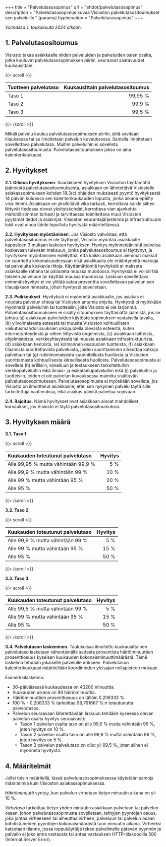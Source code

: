 +++
title = "Palvelutasosopimus"
url = "ehdot/palvelutasosopimus"
description = "Palvelutasosopimus kuvaa Visioston palvelutasositoumukset sen palveluille."
[params]
hyphenation = "Palvelutaso&shy;sopimus"
+++

_Voimassa 1. toukokuuta 2024 alkaen._

## 1. Palvelutasositoumus

Visiosto takaa asiakkaalle niiden palveluiden ja palveluiden osien osalta, jotka
kuuluvat palvelutasosopimuksen piiriin, seuraavat saatavuudet kuukausittain:

{{< scroll >}}

| Tuotteen palvelutaso | Kuukausittain palvelutasositoumus |
| :------------------- | --------------------------------: |
| Taso 1               |                      99,95&nbsp;% |
| Taso 2               |                       99,9&nbsp;% |
| Taso 3               |                       99,5&nbsp;% |

{{< /scroll >}}

Mikäli palvelu kuuluu palvelutasosopimuksen piiriin, siitä sovitaan tilauksessa
tai se ilmoitetaan palvelun kuvauksessa. Samalla ilmoitetaan sovellettava
palvelutaso. Muihin palveluihin ei sovelleta palvelutasositoumusta.
Palvelutasositoumuksen jakso on aina kalenterikuukausi.

## 2. Hyvitykset

**2.1. Oikeus hyvitykseen**. Saadakseen hyvityksen Visioston täyttämättä
jääneestä palvelutasositoumuksesta, asiakkaan on lähetettävä Visiostolle
asiakassopimuksen kohdan 19.3(c) ohjeiden mukaisesti pyyntö hyvityksestä
14&nbsp;päivän kuluessa sen kalenterikuukauden lopusta, jonka aikana epäilty
vika ilmeni. Asiakkaan on yksilöitävä vika tarkasti, kerrottava kaikki siihen
liittyvät tiedossa olevat yksityiskohdat, kerrottava vian ajankohta
mahdollisimman tarkasti ja tarvittaessa toimitettava muut Visioston pyytämät
tiedot ja asiakirjat. Visioston seurantajärjestelmä ja infrastruktuurin lokit
ovat ainoa lähde lopullista hyvitystä määritettäessä.

**2.2. Hyvityksen myöntäminen**. Jos Visiosto vahvistaa, että
palvelutasositoumus ei ole täyttynyt, Visiosto myöntää asiakkaalle kappaleen 3
mukaan lasketun hyvityksen. Hyvitys myönnetään sitä palvelua koskevaan tulevaan
maksuun, jonka palvelutasositoumus ei täyttynyt, ja hyvityksen myöntäminen
edellyttää, että kaikki asiakkaan aiemmat maksut on suoritettu kokonaisuudessaan
eikä asiakkaalla ole erääntyneitä maksuja tai palveluita koskevia riitoja.
Käyttämättömiä hyvityksiä ei makseta asiakkaalle rahana tai palauteta muussa
muodossa. Hyvityksiä ei voi siirtää toiseen palveluun tai käyttää muussa
muodossa. Laskuun sovellettava enimmäishyvitys ei voi ylittää sataa prosenttia
sovellettavan palvelun sen tilausjakson hinnasta, johon hyvitystä sovelletaan.

**2.3. Poikkeukset**. Hyvityksiä ei myönnetä asiakkaalle, jos asiakas ei noudata
palvelun ehtoja tai Visioston antamia ohjeita. Hyvitystä ei myöskään myönnetä
palveluihin tai tuotteisiin, joita Visiosto ei ole tarjonnut.
Palvelutasositoumukseen ei sisälly sitoumuksen täyttämättä jäämistä, jos se
johtuu (a)&nbsp;asiakkaan palveluiden käytöstä sopimuksen vastaisella tavalla,
(b)&nbsp;ylivoimaisesta esteestä tai muusta Visioston kohtuullisten
vaikutusmahdollisuuksien ulkopuolella olevasta esteestä, kuten
internetyhteydestä ja siihen liittyvistä ongelmista, (c)&nbsp;asiakkaan
laitteista, ohjelmistoista, verkkoyhteydestä tai muusta asiakkaan
infrastruktuurista, (d)&nbsp;asiakkaan tiedoista, (e)&nbsp;kolmannen osapuolen
tuotteista, (f)&nbsp;asiakkaan tilaamista suoritettavista palveluista, joiden
suorittaminen aiheuttaa katkoja palveluun tai (g)&nbsp;rutiininomaisesta
suunnitellusta huollosta ja Visioston suorittamasta kohtuullisesta
kiireellisestä huollosta. Palvelutasosopimusta ei sovelleta (h)&nbsp;erillisiin,
kokeiluun ja testaukseen tarkoitettuihin verkkopalveluihin eikä ilmais-&nbsp;ja
esikatselupalveluihin eikä (i)&nbsp;palveluihin ja tuotteisiin, joiden ei ole
palvelun kuvauksessa mainittu sisältyvän palvelutasosopimukseen.
Palvelutasosopimusta ei myöskään sovelleta, jos Visiosto on ilmoittanut
asiakkaalle, ettei sen nykyinen palvelu täytä sille tarkoitettuja vaatimuksia,
eikä asiakas päivitä palvelua sopivaan.

**2.4. Rajoitus**. Nämä hyvitykset ovat asiakkaan ainoat mahdolliset korvaukset,
jos Visiosto ei täytä palvelutasositoumuksia.

## 3. Hyvityksen määrä

**3.1. Taso 1**.

{{< scroll >}}

| Kuukauden toteutunut palvelutaso              |   Hyvitys |
| :-------------------------------------------- | --------: |
| Alle 99,95&nbsp;% mutta vähintään 99,9&nbsp;% |  5&nbsp;% |
| Alle 99,9&nbsp;% mutta vähintään 99&nbsp;%    | 10&nbsp;% |
| Alle 99&nbsp;% mutta vähintään 95&nbsp;%      | 20&nbsp;% |
| Alle 95&nbsp;%                                | 50&nbsp;% |

{{< /scroll >}}

**3.2. Taso 2**.

{{< scroll >}}

| Kuukauden toteutunut palvelutaso           |   Hyvitys |
| :----------------------------------------- | --------: |
| Alle 99,9&nbsp;% mutta vähintään 99&nbsp;% |  5&nbsp;% |
| Alle 99&nbsp;% mutta vähintään 95&nbsp;%   | 15&nbsp;% |
| Alle 95&nbsp;%                             | 50&nbsp;% |

{{< /scroll >}}

**3.3. Taso 3**.

{{< scroll >}}

| Kuukauden toteutunut palvelutaso           |   Hyvitys |
| :----------------------------------------- | --------: |
| Alle 99,5&nbsp;% mutta vähintään 99&nbsp;% |  5&nbsp;% |
| Alle 99&nbsp;% mutta vähintään 95&nbsp;%   | 15&nbsp;% |
| Alle 95&nbsp;%                             | 50&nbsp;% |

{{< /scroll >}}

**3.4. Palvelutason laskeminen**. Taulukoissa ilmoitettu kuukausittainen
palvelutaso lasketaan vähentämällä sadasta prosentista häiriöminuuttien
prosenttiosuus kyseisen kuukauden kokonaisminuuttimäärästä. Tämä laskelma
tehdään jokaiselle palvelulle erikseen. Palvelutason kalenterikuukausi
määritellään koordinoidun yleisajan nollapisteen mukaan.

Esimerkkilaskelma:

- 30-päiväisessä kuukaudessa on 43200 minuuttia.
- Kuukauden aikana on 90 häiriöminuuttia.
- Häiriöminuuttien prosenttiosuus on tällöin 0,208333&nbsp;%.
- 100&nbsp;%&nbsp;-&nbsp;0,208333&nbsp;% tarkoittaa 99,791667&nbsp;%:n
  toteutunutta palvelutasoa.
- Palvelun seuraavaan lähetettävään laskuun tehdään kyseessä olevan palvelun
  osalta hyvitys seuraavasti:
  - Tason 1 palvelun osalta taso on alle 99,9&nbsp;% mutta vähintään 99&nbsp;%,
    joten hyvitys on 10&nbsp;%.
  - Tason 2 palvelun osalta taso on alle 99,9&nbsp;% mutta vähintään 99&nbsp;%,
    joten hyvitys on 5&nbsp;%.
  - Tason 3 palvelun palvelutaso on ollut yli 99,5&nbsp;%, joten siihen ei
    myönnetä hyvitystä.

## 4. Määritelmät

Jollei toisin määritellä, tässä palvelutasosopimuksessa käytetään samoja
määritelmiä kuin Visioston asiakassopimuksessa.

_Häiriöminuutti_ syntyy, kun palvelun virhetaso tietyn minuutin aikana on yli
10&nbsp;%.

_Virhetaso_ tarkoittaa tietyn yhden minuutin asiakkaan palveluun tai palvelun
osaan, johon palvelutasosopimusta sovelletaan, tehtyjen pyyntöjen osuus, joka
johtaa virheeseen tai aiheuttaa virheen, palveluun tai palvelun osaan
kohdistuneiden pyyntöjen kokonaismäärästä tuon minuutin aikana. Virheeksi
katsotaan tilanne, jossa loppukäyttäjä tekee palvelimelle pätevän pyynnön ja
palvelin ei joko anna vastausta tai antaa vastauksen HTTP-tilakoodilla 500
(Internal Server Error).
